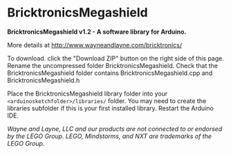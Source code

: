 BricktronicsMegashield
======================

**BricktronicsMegashield v1.2 - A software library for Arduino.**

More details at http://www.wayneandlayne.com/bricktronics/

To download. click the "Download ZIP" button on the right side of this page. Rename the uncompressed folder BricktronicsMegashield. Check that the BricktronicsMegashield folder contains BricktronicsMegashield.cpp and BricktronicsMegashield.h

Place the BricktronicsMegashield library folder into your `<arduinosketchfolder>/libraries/` folder. You may need to create the libraries subfolder if this is your first installed library. Restart the Arduino IDE.

_Wayne and Layne, LLC and our products are not connected to or endorsed by the LEGO Group. LEGO, Mindstorms, and NXT are trademarks of the LEGO Group._

